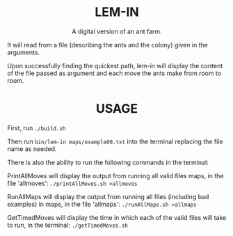 <h1 align="center">LEM-IN</h1>

<p align="center">A digital version of an ant farm.</p>

It will read from a file (describing the ants and the colony) given in the arguments.

Upon successfully finding the quickest path, lem-in will display the content of the file passed as argument and each move the ants make from room to room.

<h1 align="center">USAGE</h1>

First, run `./build.sh`

Then run `bin/lem-in maps/example00.txt` into the terminal replacing the file name as needed.

There is also the ability to run the following commands in the terminal:

PrintAllMoves will display the output from running all valid files maps, in the file 'allmoves':
`./printAllMoves.sh >allmoves`

RunAllMaps will display the output from running all files (including bad examples) in maps, in the file 'allmaps':
`./runAllMaps.sh >allmaps`

GetTimedMoves will display the time in which each of the valid files will take to run, in the terminal:
`./getTimedMoves.sh `
